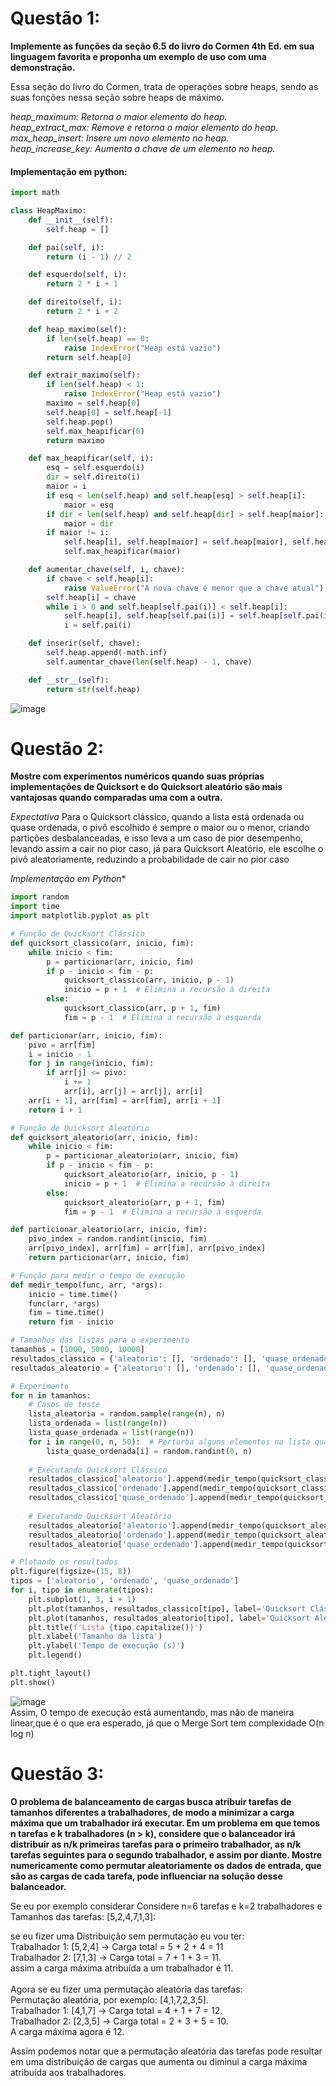 # Questão 1: 

**Implemente as funções da seção 6.5 do livro do Cormen 4th Ed. em sua linguagem favorita e proponha um exemplo de uso com uma demonstração.** <br>

Essa seção do livro do Cormen, trata de operações sobre heaps, sendo as suas fonções nessa seção sobre heaps de máximo.
<br>

*heap_maximum: Retorna o maior elemento do heap.* <br>
*heap_extract_max: Remove e retorna o maior elemento do heap.* <br>
*max_heap_insert: Insere um novo elemento no heap.* <br>
*heap_increase_key: Aumenta a chave de um elemento no heap.* <br>


#### Implementação em python: <br>

```python
import math

class HeapMaximo:
    def __init__(self):
        self.heap = []

    def pai(self, i):
        return (i - 1) // 2

    def esquerdo(self, i):
        return 2 * i + 1

    def direito(self, i):
        return 2 * i + 2

    def heap_maximo(self):
        if len(self.heap) == 0:
            raise IndexError("Heap está vazio")
        return self.heap[0]

    def extrair_maximo(self):
        if len(self.heap) < 1:
            raise IndexError("Heap está vazio")
        maximo = self.heap[0]
        self.heap[0] = self.heap[-1]
        self.heap.pop()
        self.max_heapificar(0)
        return maximo

    def max_heapificar(self, i):
        esq = self.esquerdo(i)
        dir = self.direito(i)
        maior = i
        if esq < len(self.heap) and self.heap[esq] > self.heap[i]:
            maior = esq
        if dir < len(self.heap) and self.heap[dir] > self.heap[maior]:
            maior = dir
        if maior != i:
            self.heap[i], self.heap[maior] = self.heap[maior], self.heap[i]
            self.max_heapificar(maior)

    def aumentar_chave(self, i, chave):
        if chave < self.heap[i]:
            raise ValueError("A nova chave é menor que a chave atual")
        self.heap[i] = chave
        while i > 0 and self.heap[self.pai(i)] < self.heap[i]:
            self.heap[i], self.heap[self.pai(i)] = self.heap[self.pai(i)], self.heap[i]
            i = self.pai(i)

    def inserir(self, chave):
        self.heap.append(-math.inf)
        self.aumentar_chave(len(self.heap) - 1, chave)

    def __str__(self):
        return str(self.heap)

```
![image](https://github.com/user-attachments/assets/be9b16ac-3b64-4e7e-a1a3-8c8569ab943c)







# Questão 2:

**Mostre com experimentos numéricos quando suas próprias implementações de Quicksort e do Quicksort aleatório são mais vantajosas quando comparadas uma com a outra.**

*Expectativa*
Para o Quicksort clássico, quando a lista está ordenada ou quase ordenada, o pivô escolhido é sempre o maior ou o menor, criando partições desbalanceadas, e isso leva a um caso de pior desempenho, levando assim a cair no pior caso, já para Quicksort Aleatório, ele escolhe o pivô aleatoriamente, reduzindo a probabilidade de cair no pior caso <br>

*Implementação em Python**
```python
import random
import time
import matplotlib.pyplot as plt

# Função de Quicksort Clássico
def quicksort_classico(arr, inicio, fim):
    while inicio < fim:
        p = particionar(arr, inicio, fim)
        if p - inicio < fim - p:
            quicksort_classico(arr, inicio, p - 1)
            inicio = p + 1  # Elimina a recursão à direita
        else:
            quicksort_classico(arr, p + 1, fim)
            fim = p - 1  # Elimina a recursão à esquerda

def particionar(arr, inicio, fim):
    pivo = arr[fim]
    i = inicio - 1
    for j in range(inicio, fim):
        if arr[j] <= pivo:
            i += 1
            arr[i], arr[j] = arr[j], arr[i]
    arr[i + 1], arr[fim] = arr[fim], arr[i + 1]
    return i + 1

# Função de Quicksort Aleatório
def quicksort_aleatorio(arr, inicio, fim):
    while inicio < fim:
        p = particionar_aleatorio(arr, inicio, fim)
        if p - inicio < fim - p:
            quicksort_aleatorio(arr, inicio, p - 1)
            inicio = p + 1  # Elimina a recursão à direita
        else:
            quicksort_aleatorio(arr, p + 1, fim)
            fim = p - 1  # Elimina a recursão à esquerda

def particionar_aleatorio(arr, inicio, fim):
    pivo_index = random.randint(inicio, fim)
    arr[pivo_index], arr[fim] = arr[fim], arr[pivo_index]
    return particionar(arr, inicio, fim)

# Função para medir o tempo de execução
def medir_tempo(func, arr, *args):
    inicio = time.time()
    func(arr, *args)
    fim = time.time()
    return fim - inicio

# Tamanhos das listas para o experimento
tamanhos = [1000, 5000, 10000]
resultados_classico = {'aleatorio': [], 'ordenado': [], 'quase_ordenado': []}
resultados_aleatorio = {'aleatorio': [], 'ordenado': [], 'quase_ordenado': []}

# Experimento
for n in tamanhos:
    # Casos de teste
    lista_aleatoria = random.sample(range(n), n)
    lista_ordenada = list(range(n))
    lista_quase_ordenada = list(range(n))
    for i in range(0, n, 50):  # Perturba alguns elementos na lista quase ordenada
        lista_quase_ordenada[i] = random.randint(0, n)
    
    # Executando Quicksort Clássico
    resultados_classico['aleatorio'].append(medir_tempo(quicksort_classico, lista_aleatoria[:], 0, n - 1))
    resultados_classico['ordenado'].append(medir_tempo(quicksort_classico, lista_ordenada[:], 0, n - 1))
    resultados_classico['quase_ordenado'].append(medir_tempo(quicksort_classico, lista_quase_ordenada[:], 0, n - 1))
    
    # Executando Quicksort Aleatório
    resultados_aleatorio['aleatorio'].append(medir_tempo(quicksort_aleatorio, lista_aleatoria[:], 0, n - 1))
    resultados_aleatorio['ordenado'].append(medir_tempo(quicksort_aleatorio, lista_ordenada[:], 0, n - 1))
    resultados_aleatorio['quase_ordenado'].append(medir_tempo(quicksort_aleatorio, lista_quase_ordenada[:], 0, n - 1))

# Plotando os resultados
plt.figure(figsize=(15, 8))
tipos = ['aleatorio', 'ordenado', 'quase_ordenado']
for i, tipo in enumerate(tipos):
    plt.subplot(1, 3, i + 1)
    plt.plot(tamanhos, resultados_classico[tipo], label='Quicksort Clássico', marker='o')
    plt.plot(tamanhos, resultados_aleatorio[tipo], label='Quicksort Aleatório', marker='x')
    plt.title(f'Lista {tipo.capitalize()}')
    plt.xlabel('Tamanho da lista')
    plt.ylabel('Tempo de execução (s)')
    plt.legend()

plt.tight_layout()
plt.show()

```
![image](https://github.com/user-attachments/assets/019fbaed-3dbd-42e2-aef4-7bf6aa851e7d) <br>
Assim, O tempo de execução está aumentando, mas não de maneira linear,que é o que era esperado, já que o Merge Sort tem complexidade  O(n log n)


# Questão 3:

**O problema de balanceamento de cargas busca atribuir tarefas de tamanhos diferentes a trabalhadores, de modo a minimizar a carga máxima que um trabalhador irá executar. Em um problema em que temos n tarefas e k trabalhadores (n > k), considere que o balanceador irá distribuir as n/k primeiras tarefas para o primeiro trabalhador, as n/k tarefas seguintes para o segundo trabalhador, e assim por diante. Mostre numericamente como permutar aleatoriamente os dados de entrada, que são as cargas de cada tarefa, pode influenciar na solução desse balanceador.** <br>

Se eu por exemplo considerar Considere n=6 tarefas e k=2 trabalhadores e Tamanhos das tarefas: [5,2,4,7,1,3]:
<br>

se eu fizer uma Distribuição sem permutação eu vou ter:<br>
Trabalhador 1: [5,2,4] → Carga total = 5 + 2 + 4 = 11 <br>
Trabalhador 2: [7,1,3] → Carga total = 7 + 1 + 3 = 11. <br>
assim a carga máxima atribuída a um trabalhador é 11. <br>
<br>
Agora se eu fizer uma permutação aleatória das tarefas: <br>
Permutação aleatória, por exemplo: [4,1,7,2,3,5]. <br>
Trabalhador 1: [4,1,7] → Carga total = 4 + 1 + 7 = 12. <br>
Trabalhador 2: [2,3,5] → Carga total = 2 + 3 + 5 = 10. <br>
A carga máxima agora é 12. <br>

Assim podemos notar que a permutação aleatória das tarefas pode resultar em uma distribuição de cargas que aumenta ou diminui a carga 
máxima atribuída aos trabalhadores.

